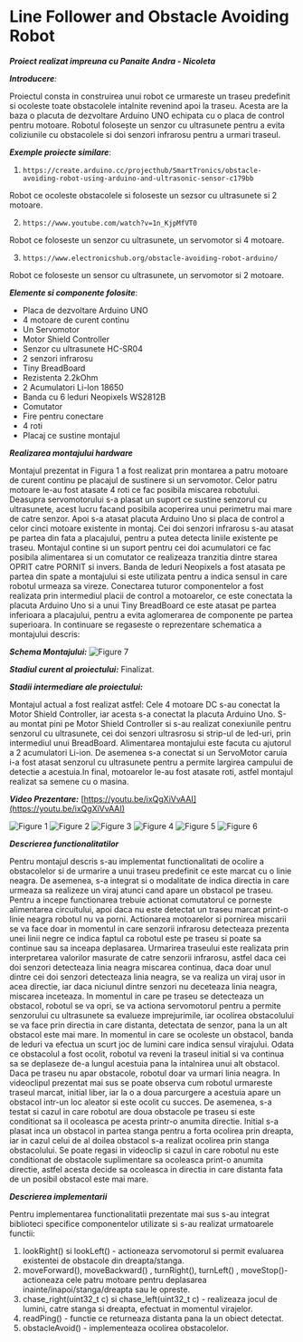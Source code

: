 # Line Follower and Obstacle Avoiding Robot

_**Proiect realizat impreuna cu Panaite Andra - Nicoleta**_

_**Introducere**:_

Proiectul consta in construirea unui robot ce urmareste un traseu predefinit si ocoleste toate obstacolele intalnite revenind apoi la traseu. Acesta are la baza o placuta de dezvoltare Arduino UNO echipata cu o placa de control pentru motoare. Robotul folosește un senzor cu ultrasunete pentru a evita coliziunile cu obstacolele si doi senzori infrarosu pentru a urmari traseul.



_**Exemple proiecte similare**_:

1)     https://create.arduino.cc/projecthub/SmartTronics/obstacle-avoiding-robot-using-arduino-and-ultrasonic-sensor-c179bb

Robot ce ocoleste obstacolele si foloseste un sezsor cu ultrasunete si 2 motoare.

2)     https://www.youtube.com/watch?v=1n_KjpMfVT0

Robot ce foloseste un senzor cu ultrasunete, un servomotor si 4 motoare. 

3)     https://www.electronicshub.org/obstacle-avoiding-robot-arduino/

Robot ce foloseste un sensor cu ultrasunete, un servomotor si 2 motoare.

_**Elemente si componente folosite**_:
 * Placa de dezvoltare Arduino UNO
  * 4 motoare de curent continu
  * Un Servomotor
  * Motor Shield Controller
  * Senzor cu ultrasunete HC-SR04
  * 2 senzori infrarosu
  * Tiny BreadBoard
  * Rezistenta 2.2kOhm 
  * 2 Acumulatori Li-Ion 18650
  * Banda cu 6 leduri Neopixels WS2812B
  * Comutator
  * Fire pentru conectare
  * 4 roti
  * Placaj ce sustine montajul

_**Realizarea montajului hardware**_

 Montajul prezentat in Figura 1 a fost realizat prin montarea a patru motoare de curent continu pe placajul de sustinere si un servomotor. Celor patru motoare le-au fost atasate 4 roti ce fac posibila miscarea robotului. Deasupra servomotorului s-a plasat un suport ce sustine senzorul cu ultrasunete, acest lucru facand posibila acoperirea unui perimetru mai mare de catre senzor. Apoi s-a atasat placuta Arduino Uno si placa de control a celor cinci motoare existente in montaj. Cei doi senzori infrarosu s-au atasat pe partea din fata a placajului, pentru a putea detecta liniile existente pe traseu. Montajul contine si un suport pentru cei doi acumulatori ce fac posibila alimentarea si un comutator ce realizeaza tranzitia dintre starea OPRIT catre PORNIT si invers. Banda de leduri Neopixels a fost atasata pe partea din spate a montajului si este utilizata pentru a indica sensul in care robotul urmeaza sa vireze. Conectarea tuturor componentelor a fost realizata prin intermediul placii de control a motoarelor, ce este conectata la placuta Arduino Uno si a unui Tiny BreadBoard ce este atasat pe partea inferioara a placajului, pentru a evita aglomerarea de componente pe partea superioara. 
 In continuare se regaseste o reprezentare schematica a montajului descris:
 
   _**Schema Montajului:**_
  ![Figure 7](Circuit_Schematic.jpg "Schema Circuitului")


   _**Stadiul curent al proiectului:**_
      Finalizat.
  
  _**Stadii intermediare ale proiectului:**_

  Montajul actual a fost realizat astfel: Cele 4 motoare DC s-au conectat la Motor Shield Controller, iar acesta s-a conectat la placuta Arduino Uno. S-au montat pini pe Motor Shield Controller si s-au realizat conexiunile pentru senzorul cu ultrasunete, cei doi senzori ultrasrosu si strip-ul de led-uri, prin intermediul unui BreadBoard. Alimentarea montajului este facuta cu ajutorul a 2 acumulatori Li-ion. De asemenea s-a conectat si un ServoMotor caruia i-a fost atasat senzorul cu ultrasunete pentru a permite largirea campului de detectie a acestuia.In final, motoarelor le-au fost atasate roti, astfel montajul realizat sa semene cu o masina.

  _**Video Prezentare:**_
  [https://youtu.be/ixQgXiVvAAI](https://youtu.be/ixQgXiVvAAI)

  ![Figure 1](images/front.jpeg " Figura 1")
  ![Figure 2](images/back.jpeg "")
  ![Figure 3](images/upside.jpeg "")
  ![Figure 4](images/side1.jpg "")
  ![Figure 5](images/side2.jpg "")
  ![Figure 6](images/under.jpeg "")

  _**Descrierea functionalitatilor**_
  
 Pentru montajul descris s-au implementat functionalitati de ocolire a obstacolelor si de urmarire a unui traseu predefinit ce este marcat cu o linie neagra. De asemenea, s-a integrat si o modalitate de indica directia in care urmeaza sa realizeze un viraj atunci cand apare un obstacol pe traseu.
 Pentru a incepe functionarea trebuie actionat comutatorul ce porneste alimentarea circuitului, apoi daca nu este detectat un traseu marcat print-o linie neagra robotul nu va porni. Actionarea motoarelor si pornirea miscarii se va face doar in momentul in care senzorii infrarosu detecteaza prezenta unei linii negre ce indica faptul ca robotul este pe traseu si poate sa continue sau sa inceapa deplasarea. Urmarirea traseului este realizata prin interpretarea valorilor masurate de catre senzorii infrarosu, astfel daca cei doi senzori detecteaza linia neagra miscarea continua, daca doar unul dintre cei doi senzori detecteaza linia neagra, se va realiza un viraj usor in acea directie, iar daca niciunul dintre senzori nu deceteaza linia neagra, miscarea inceteaza. 
 In momentul in care pe traseu se detecteaza un obstacol, robotul se va opri, se va actiona servomotorul pentru a permite senzorului cu ultrasunete sa evalueze imprejurimile, iar ocolirea obstacolului se va face prin directia in care distanta, detectata de senzor, pana la un alt obstacol este mai mare. In momentul in care se ocoleste un obstacol, banda de leduri va efectua un scurt joc de lumini care indica sensul virajului. Odata ce obstacolul a fost ocolit, robotul va reveni la traseul initial si va continua sa se deplaseze de-a lungul acestuia pana la intalnirea unui alt obstacol. Daca pe traseu nu apar obstacole, robotul doar va urmari linia neagra. In videoclipul prezentat mai sus se poate observa cum robotul urmareste traseul marcat, initial liber, iar la o a doua parcurgere a acestuia apare un obstacol intr-un loc aleator si este ocolit cu succes. 
 De asemenea, s-a testat si cazul in care robotul are doua obstacole pe traseu si este conditionat sa il ocoleasca pe acesta printr-o anumita directie. Initial s-a plasat inca un obstacol in partea stanga pentru a forta ocolirea prin dreapta, iar in cazul celui de al doilea obstacol s-a realizat ocolirea prin stanga obstacolului. Se poate regasi in videoclip si cazul in care robotul nu este conditionat de obstacole suplimentare sa ocoleasca print-o anumita directie, astfel acesta decide sa ocoleasca in directia in care distanta fata de un posibil obstacol este mai mare.
 

  _**Descrierea implementarii**_

Pentru implementarea functionalitatii prezentate mai sus s-au integrat biblioteci specifice componentelor utilizate si s-au realizat urmatoarele functii:

1) lookRight() si lookLeft() - actioneaza servomotorul si permit evaluarea existentei de obstacole din dreapta/stanga.
2) moveForward(), moveBackward() , turnRight(), turnLeft() ,  moveStop()- actioneaza cele patru motoare pentru deplasarea inainte/inapoi/stanga/dreapta sau le opreste.
3) chase_right(uint32_t c) si chase_left(uint32_t c) - realizeaza jocul de lumini, catre stanga si dreapta, efectuat in momentul virajelor.
4) readPing() - functie ce returneaza distanta pana la un obiect detectat.
5) obstacleAvoid() - implementeaza ocolirea obstacolelor.

   

